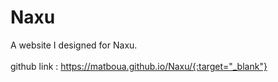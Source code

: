 # Naxu
A website I designed for Naxu.
<br /><br />
github link : https://matboua.github.io/Naxu/{:target="_blank"} 
